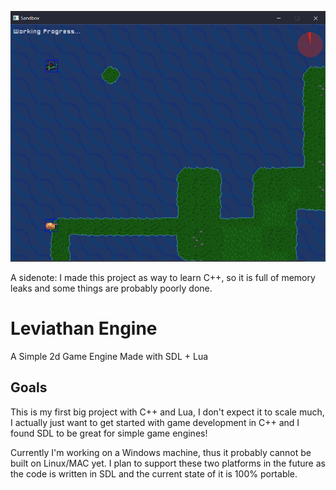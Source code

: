 ![helicopter game](https://github.com/viwnj/Leviathan/blob/master/image.png)

A sidenote: I made this project as way to learn C++, so it is full of memory leaks and some things are probably poorly done.

# Leviathan Engine

A Simple 2d Game Engine Made with SDL + Lua

## Goals

This is my first big project with C++ and Lua, I don't expect it to scale much, I actually just want to get started with game development in C++ and I found SDL to be great for simple game engines!

Currently I'm working on a Windows machine, thus it probably cannot be built on Linux/MAC yet. I plan to support
these two platforms in the future as the code is written in SDL and the current state of it is 100% portable.
